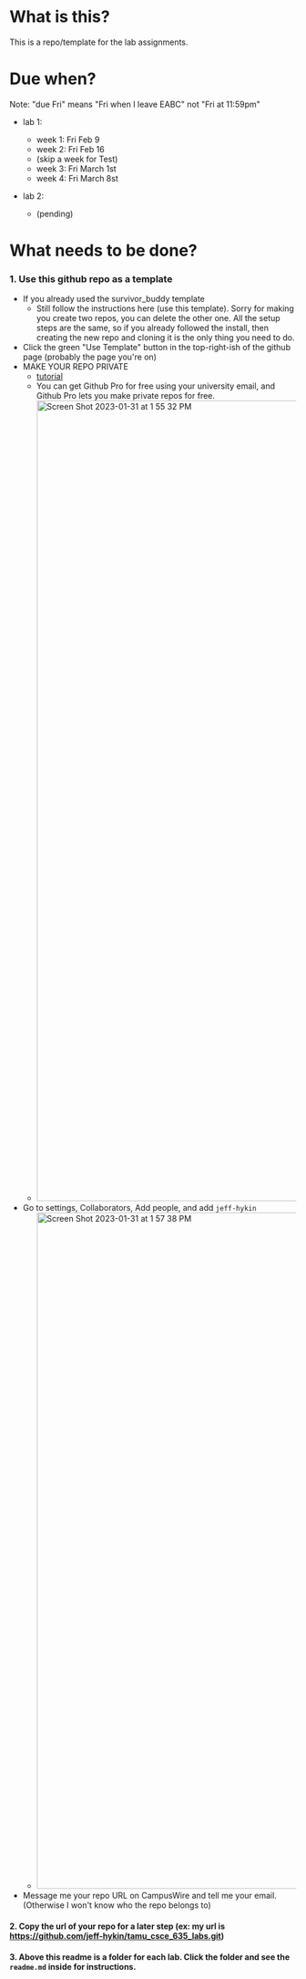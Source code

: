 # What is this?

This is a repo/template for the lab assignments.

# Due when?

Note: "due Fri" means "Fri when I leave EABC" not "Fri at 11:59pm"

- lab 1:
    - week 1: Fri Feb 9
    - week 2: Fri Feb 16
    - (skip a week for Test)
    - week 3: Fri March 1st
    - week 4: Fri March 8st

- lab 2:
    - (pending)

# What needs to be done?

### 1. Use this github repo as a template

- If you already used the survivor_buddy template
    - Still follow the instructions here (use this template). Sorry for making you create two repos, you can delete the other one. All the setup steps are the same, so if you already followed the install, then creating the new repo and cloning it is the only thing you need to do.
- Click the green "Use Template" button in the top-right-ish of the github page (probably the page you're on)
- MAKE YOUR REPO PRIVATE 
    - [tutorial](https://stackoverflow.com/questions/57836411/how-can-i-switch-a-public-repo-to-private-and-vice-versa-on-github)
    - You can get Github Pro for free using your university email, and Github Pro lets you make private repos for free.
    - <img width="1404" alt="Screen Shot 2023-01-31 at 1 55 32 PM" src="https://user-images.githubusercontent.com/17692058/215868334-ee175ad5-9835-435f-ace0-846f2d3564d3.png">
- Go to settings, Collaborators, Add people, and add `jeff-hykin`
    - <img width="1186" alt="Screen Shot 2023-01-31 at 1 57 38 PM" src="https://user-images.githubusercontent.com/17692058/215868976-9207346a-973e-43d4-8b39-6c60b0be2611.png">
- Message me your repo URL on CampusWire and tell me your email. (Otherwise I won't know who the repo belongs to)

#### 2. Copy the url of your repo for a later step (ex: my url is https://github.com/jeff-hykin/tamu_csce_635_labs.git)
#### 3. Above this readme is a folder for each lab. Click the folder and see the `readme.md` inside for instructions.
